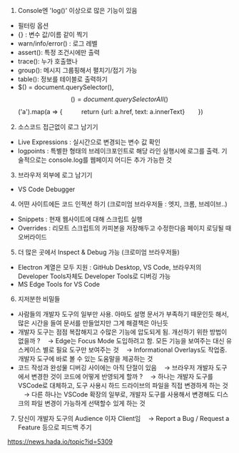 1. Console엔 'log()' 이상으로 많은 기능이 있음
- 필터링 옵션
- {} : 변수 값/이름 같이 찍기
- warn/info/error() : 로그 레벨
- assert(): 특정 조건시에만 출력
- trace(): 누가 호출했나
- group(): 메시지 그룹핑해서 펼치기/접기 가능
- table(): 정보를 테이블로 출력하기
- $() = document.querySelector(), $$() = document.querySelectorAll()
ㅤㅤ$$('a').map(a => {
ㅤㅤㅤreturn {url: a.href, text: a.innerText}
ㅤㅤ})

2. 소스코드 접근없이 로그 남기기
- Live Expressions : 실시간으로 변경되는 변수 값 확인
- logpoints : 특별한 형태의 브레이크포인트로 해당 라인 실행시에 로그를 출력. 기술적으로는 console.log를 웹페이지 어디든 추가 가능한 것

3. 브라우저 외부에 로그 남기기
- VS Code Debugger

4. 어떤 사이트에든 코드 인젝션 하기 (크로미엄 브라우저들 : 엣지, 크롬, 브레이브..)
- Snippets : 현재 웹사이트에 대해 스크립트 실행
- Overrides : 리모트 스크립트의 카피본을 저장해두고 수정한다음 페이지 로딩될 때 오버라이드

5. 더 많은 곳에서 Inspect & Debug 가능 (크로미엄 브라우저들)
- Electron 계열은 모두 지원 : GitHub Desktop, VS Code, 브라우저의 Developer Tools자체도 Developer Tools로 디버깅 가능
- MS Edge Tools for VS Code

6. 지저분한 비밀들
- 사람들의 개발자 도구의 일부만 사용. 아마도 설명 문서가 부족하기 때문인듯 해서, 많은 시간을 들여 문서를 만들었지만 그게 해결책은 아닌듯
- 개발자 도구는 점점 복잡해지고 수많은 기능에 압도되게 됨. 개선하기 위한 방법이 없을까 ?
ㅤ→ Edge는 Focus Mode 도입하려고 함. 모든 기능을 보여주는 대신 유스케이스 별로 필요 도구만 보여주는 것
ㅤ→ Informational Overlays도 작업중. 개발자 도구에 바로 볼 수 있는 도움말을 제공하는 것
- 코드 작성과 완성물 디버깅 사이에는 아직 단절이 있음
ㅤ→ 브라우저 개발자 도구에서 변경한 것이 코드에 어떻게 반영되게 할까 ?
ㅤ→ 하나는 개발자 도구를 VSCode로 대체하고, 도구 사용시 하드 드라이브의 파일을 직접 변경하게 하는 것
ㅤ→ 다른 하나는 VSCode 확장의 일부로, 개발자 도구를 사용해서 변경해도 디스크의 파일 변경이 가능하게 선택할수 있게 하는 것

7. 당신이 개발자 도구의 Audience 이자 Client임
ㅤ→ Report a Bug / Request a Feature 등으로 피드백 주기

https://news.hada.io/topic?id=5309
